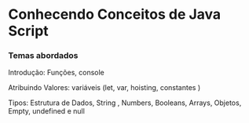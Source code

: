 <h1>Conhecendo Conceitos de Java Script</h1>
<h3>Temas abordados</h3>
<p>Introdução: Funções, console</p>
<p>Atribuindo Valores: variáveis (let, var, hoisting, constantes  )</p>
<p>Tipos: Estrutura de Dados, String , Numbers, Booleans, Arrays, Objetos, Empty, undefined e null</p>